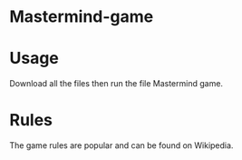 # Mastermind-game
# Usage
Download all the files then run the file Mastermind game.
# Rules
The game rules are popular and can be found on Wikipedia.
